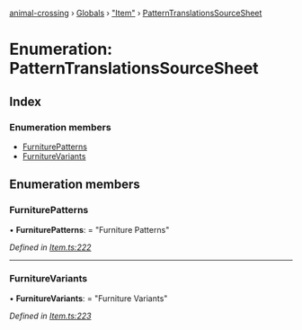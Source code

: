 [animal-crossing](../README.md) › [Globals](../globals.md) › ["Item"](../modules/_item_.md) › [PatternTranslationsSourceSheet](_item_.patterntranslationssourcesheet.md)

# Enumeration: PatternTranslationsSourceSheet

## Index

### Enumeration members

* [FurniturePatterns](_item_.patterntranslationssourcesheet.md#furniturepatterns)
* [FurnitureVariants](_item_.patterntranslationssourcesheet.md#furniturevariants)

## Enumeration members

###  FurniturePatterns

• **FurniturePatterns**: = "Furniture Patterns"

*Defined in [Item.ts:222](https://github.com/Norviah/animal-crossing/blob/caec6ad/module/types/Item.ts#L222)*

___

###  FurnitureVariants

• **FurnitureVariants**: = "Furniture Variants"

*Defined in [Item.ts:223](https://github.com/Norviah/animal-crossing/blob/caec6ad/module/types/Item.ts#L223)*
